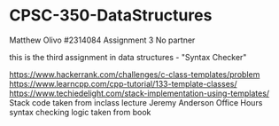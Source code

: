 # CPSC-350-DataStructures


Matthew Olivo
#2314084
Assignment 3
No partner


this is the third assignment in data structures - "Syntax Checker"


https://www.hackerrank.com/challenges/c-class-templates/problem
https://www.learncpp.com/cpp-tutorial/133-template-classes/
https://www.techiedelight.com/stack-implementation-using-templates/
Stack code taken from inclass lecture
Jeremy Anderson
Office Hours
syntax checking logic taken from book
